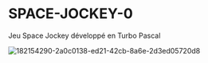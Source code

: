# SPACE-JOCKEY-0
Jeu Space Jockey développé en Turbo Pascal

![182154290-2a0c0138-ed21-42cb-8a6e-2d3ed05720d8](https://github.com/gladir/SPACE-JOCKEY-0/assets/11842176/374e6a23-ff9b-48b0-9cf2-bf03f2cfa55e)
